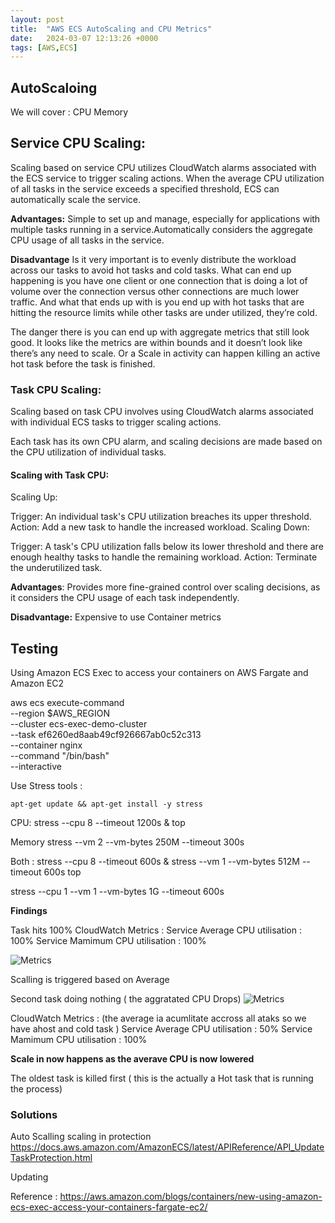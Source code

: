 ```yaml
---
layout: post
title:  "AWS ECS AutoScaling and CPU Metrics"
date:   2024-03-07 12:13:26 +0000
tags: [AWS,ECS]
---
```



## AutoScaloing 

We will cover : 
CPU 
Memory

## Service CPU Scaling:
Scaling based on service CPU utilizes CloudWatch alarms associated with the ECS service to trigger scaling actions. When the average CPU utilization of all tasks in the service exceeds a specified threshold, ECS can automatically scale the service.

**Advantages:**
Simple to set up and manage, especially for applications with multiple tasks running in a service.Automatically considers the aggregate CPU usage of all tasks in the service.

**Disadvantage**
Is it very important is to evenly distribute the workload across our tasks to avoid hot tasks and cold tasks. What can end up happening is you have one client or one connection that is doing a lot of volume over the connection versus other connections are much lower traffic. And what that ends up with is you end up with hot tasks that are hitting the resource limits while other tasks are under utilized, they’re cold.

The danger there is you can end up with aggregate metrics that still look good. It looks like the metrics are within bounds and it doesn’t look like there’s any need to scale. Or a Scale in activity can happen killing an active hot task before the task is finished.


### Task CPU Scaling:
Scaling based on task CPU involves using CloudWatch alarms associated with individual ECS tasks to trigger scaling actions. 

Each task has its own CPU alarm, and scaling decisions are made based on the CPU utilization of individual tasks.

#### Scaling with Task CPU:

Scaling Up:

Trigger: An individual task's CPU utilization breaches its upper threshold.
Action: Add a new task to handle the increased workload.
Scaling Down:

Trigger: A task's CPU utilization falls below its lower threshold and there are enough healthy tasks to handle the remaining workload.
Action: Terminate the underutilized task.

**Advantages**:
Provides more fine-grained control over scaling decisions, as it considers the CPU usage of each task independently.

**Disadvantage:** 
Expensive to use Container metrics 

## Testing
Using Amazon ECS Exec to access your containers on AWS Fargate and Amazon EC2

aws ecs execute-command  \
    --region $AWS_REGION \
    --cluster ecs-exec-demo-cluster \
    --task ef6260ed8aab49cf926667ab0c52c313 \
    --container nginx \
    --command "/bin/bash" \
    --interactive



Use Stress tools :

    apt-get update && apt-get install -y stress

CPU:
stress --cpu 8 --timeout 1200s & top

Memory 
stress --vm 2 --vm-bytes 250M --timeout 300s

Both :
stress --cpu 8 --timeout 600s & stress --vm 1 --vm-bytes 512M --timeout 600s top
 
stress --cpu 1 --vm 1 --vm-bytes 1G --timeout 600s

**Findings** 

Task hits 100%
CloudWatch Metrics : 
Service Average CPU utilisation : 100%
Service Mamimum CPU utilisation : 100%

![Metrics](/assets/img/autoscalling/twotasks.jpg)

Scalling is triggered based on Average 

Second task doing nothing ( the aggratated CPU Drops)
![Metrics](/assets/img/autoscalling/onetask.jpg)

CloudWatch Metrics : (the average ia acumlitate accross all ataks so we have ahost and cold task )
Service Average CPU utilisation : 50%
Service Mamimum CPU utilisation : 100%

**Scale in now happens as the averave CPU is now lowered** 

The oldest task is killed first ( this is the actually a Hot task that is running the process)


### Solutions

Auto Scalling scaling in protection 
https://docs.aws.amazon.com/AmazonECS/latest/APIReference/API_UpdateTaskProtection.html

Updating 

Reference : https://aws.amazon.com/blogs/containers/new-using-amazon-ecs-exec-access-your-containers-fargate-ec2/

